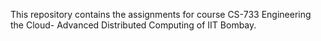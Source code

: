 This repository contains the assignments for course CS-733 Engineering the Cloud- Advanced Distributed Computing of IIT Bombay.
